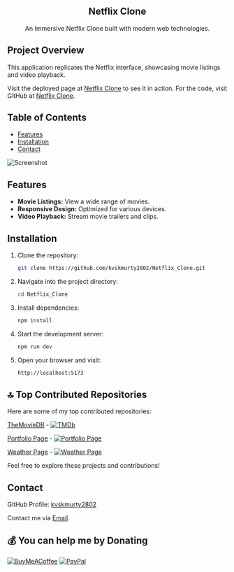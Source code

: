 <h2 align="center">Netflix Clone</h2>
<p align="center">
An Immersive Netflix Clone built with modern web technologies.
</p>

## Project Overview

This application replicates the Netflix interface, showcasing movie listings and video playback. 

Visit the deployed page at [Netflix Clone]() to see it in action. For the code, visit GitHub at [Netflix Clone](https://github.com/kvskmurty2802/Netflix_Clone).

## Table of Contents

- [Features](#Features)
- [Installation](#Installation)
- [Contact](#Contact)

![Screenshot](Image.png)

## Features

- **Movie Listings:** View a wide range of movies.
- **Responsive Design:** Optimized for various devices.
- **Video Playback:** Stream movie trailers and clips.

## Installation

1. Clone the repository:
   ```bash
   git clone https://github.com/kvskmurty2802/Netflix_Clone.git
2. Navigate into the project directory:
   ```bash
   cd Netflix_Clone
3. Install dependencies:
   ```bash
   npm install
4. Start the development server:
   ```bash
   npm run dev
5. Open your browser and visit:
   ```bash
   http://localhost:5173
## 🔝 Top Contributed Repositories

Here are some of my top contributed repositories:

[TheMovieDB](https://github.com/kvskmurty2802/TheMovieDB) - [![TMDb](https://img.shields.io/badge/TMDb-Movie%20database-blue)](https://themoviedb-sigma.vercel.app/)

[Portfolio Page](https://github.com/kvskmurty2802/Portfolio_Page) - [![Portfolio Page](https://img.shields.io/badge/Portfolio%20Page-Portfolio%20page-red)](https://portfolio-page-nu-two.vercel.app/)

[Weather Page](https://github.com/kvskmurty2802/Weather_Page) - [![Weather Page](https://img.shields.io/badge/Weather%20Page-Weather%20application-green)](https://weather-page-eight.vercel.app/)


Feel free to explore these projects and contributions!

## Contact

GitHub Profile: [kvskmurty2802](http://github.com/kvskmurty2802/)

Contact me via [Email](mailto:krishnamurty2802@gmail.com).


## 💰 You can help me by Donating
[![BuyMeACoffee](https://img.shields.io/badge/Buy%20Me%20a%20Coffee-ffdd00?style=for-the-badge&logo=buy-me-a-coffee&logoColor=black)](https://buymeacoffee.com/kvskmurty2802) 
[![PayPal](https://img.shields.io/badge/PayPal-00457C?style=for-the-badge&logo=paypal&logoColor=white)](https://www.paypal.com/paypalme/kvskmurty2802/) 
